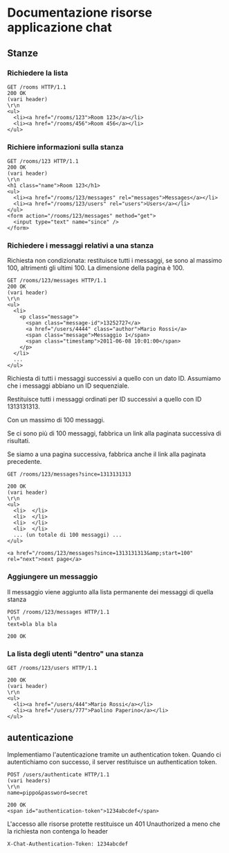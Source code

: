 
# Documentazione risorse applicazione chat #

## Stanze ##

### Richiedere la lista ###

    GET /rooms HTTP/1.1
    200 OK
    (vari header)
    \r\n
    <ul>
      <li><a href="/rooms/123">Room 123</a></li>
      <li><a href="/rooms/456">Room 456</a></li>
    </ul>

### Richiere informazioni sulla stanza ###

    GET /rooms/123 HTTP/1.1
    200 OK
    (vari header)
    \r\n
    <h1 class="name">Room 123</h1>
    <ul>  
      <li><a href="/rooms/123/messages" rel="messages">Messages</a></li>
      <li><a href="/rooms/123/users" rel="users">Users</a></li>
    </ul>
    <form action="/rooms/123/messages" method="get">
      <input type="text" name="since" />
    </form>

### Richiedere i messaggi relativi a una stanza ###

Richiesta non condizionata: restituisce tutti i messaggi, se sono al massimo 100, altrimenti gli ultimi 100.  La dimensione della pagina è 100.

    GET /rooms/123/messages HTTP/1.1
    200 OK
    (vari header)
    \r\n
    <ul>
      <li>
        <p class="message">
          <span class="message-id">13252727</a>
          <a href="/users/4444" class="author">Mario Rossi</a> 
          <span class="message">Messaggio 1</span>
          <span class="timestamp">2011-06-08 10:01:00</span>
        </p>
      </li>
      ...
    </ul>


Richiesta di tutti i messaggi successivi a quello con un dato ID.  Assumiamo che i messaggi abbiano un ID sequenziale.

Restituisce tutti i messaggi ordinati per ID successivi a quello con ID 1313131313.  

Con un massimo di 100 messaggi.  

Se ci sono più di 100 messaggi, fabbrica un link alla paginata successiva di risultati.

Se siamo a una pagina successiva, fabbrica anche il link alla paginata precedente.

    GET /rooms/123/messages?since=1313131313

    200 OK
    (vari header)
    \r\n
    <ul>
      <li>  </li>
      <li>  </li>
      <li>  </li>
      <li>  </li>
      ... (un totale di 100 messaggi) ...
    </ul>

    <a href="/rooms/123/messages?since=1313131313&amp;start=100" rel="next">next page</a>

### Aggiungere un messaggio ###

Il messaggio viene aggiunto alla lista permanente dei messaggi di quella stanza

    POST /rooms/123/messages HTTP/1.1
    \r\n
    text=bla bla bla

    200 OK



### La lista degli utenti "dentro" una stanza ###

    GET /rooms/123/users HTTP/1.1

    200 OK
    (vari header)
    \r\n
    <ul>
      <li><a href="/users/444">Mario Rossi</a></li>
      <li><a href="/users/777">Paolino Paperino</a></li>
    </ul>



## autenticazione ##

Implementiamo l'autenticazione tramite un authentication token.  Quando ci autentichiamo con successo, il server restituisce un authentication token.  

    POST /users/authenticate HTTP/1.1
    (vari headers)
    \r\n
    name=pippo&password=secret

    200 OK
    <span id="authentication-token">1234abcdef</span>

L'accesso alle risorse protette restituisce un 401 Unauthorized a meno che la richiesta non contenga lo header
    
    X-Chat-Authentication-Token: 1234abcdef







